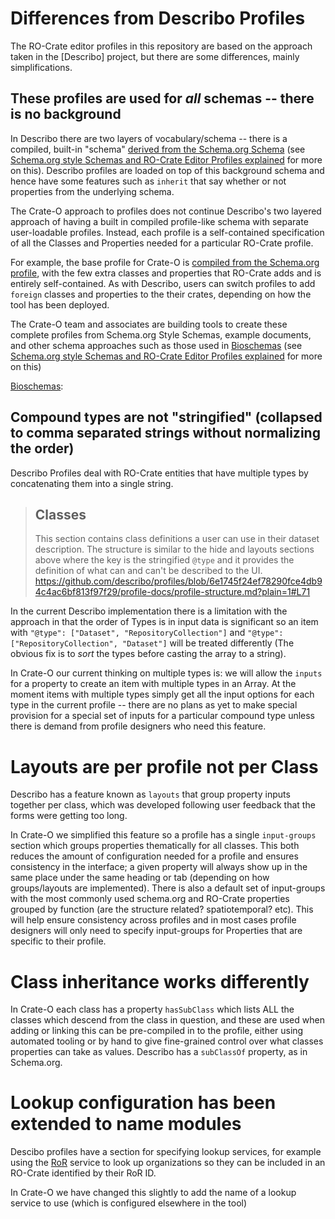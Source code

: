 # Differences from Describo Profiles

The RO-Crate editor profiles in this repository are based on the approach taken
in the [Describo] project, but there are some differences, mainly
simplifications.


## These profiles are used for *all* schemas -- there is no background 

In Describo there are two layers of vocabulary/schema -- there is a compiled,
built-in "schema"
[derived from the Schema.org Schema](https://github.com/describo/type-definitions)
(see
[Schema.org style Schemas and RO-Crate Editor Profiles explained](./soss-pofiles.md)
for more on this). Describo profiles are loaded on top of this background schema
and hence have some features such as `inherit` that say whether or not
properties from the underlying schema.


The Crate-O approach to profiles does not continue Describo's two layered
approach of having a built in compiled profile-like schema with separate user-loadable profiles. Instead, each profile is a self-contained specification of all the Classes and Properties needed for a particular RO-Crate profile.

For example, the base profile for Crate-O
is [compiled from the Schema.org profile](./docs/soss-pofiles.md), with the few extra classes and
properties that RO-Crate adds and is entirely self-contained. As with Describo,
users can switch profiles to add `foreign` classes and properties to the their
crates, depending on how the tool has been deployed.

The Crate-O team and associates are building tools to create these complete
profiles from Schema.org Style Schemas, example documents, and other schema
approaches such as those used in [Bioschemas] (see
[Schema.org style Schemas and RO-Crate Editor Profiles explained](./soss-pofiles.md)
for more on this)


[Bioschemas]: 

## Compound types are not "stringified" (collapsed to comma separated strings without normalizing the order)

Describo Profiles deal with RO-Crate entities that have multiple types by
concatenating them into a single string.

> ## Classes
> This section contains class definitions a user can use in their dataset description. The structure
> is similar to the hide and layouts sections above where the key is the stringified `@type` and it
provides the definition of what can and can't be described to the UI.
> <https://github.com/describo/profiles/blob/6e1745f24ef78290fce4db94c4ac6bf813f97f29/profile-docs/profile-structure.md?plain=1#L71>

In the current Describo implementation there is a limitation with the approach
in that the order of Types is in input data is significant so an item with
`"@type": ["Dataset", "RepositoryCollection"]` and
`"@type": ["RepositoryCollection", "Dataset"]` will be treated differently (The
obvious fix is to *sort* the types before casting the
array to a string).

In Crate-O our current thinking on multiple types is: we will allow the `inputs`
for a property to create an item with multiple types in an Array. At the moment items with multiple types simply get all the
input options for each type in the current profile -- there are no plans as yet
to make special provision for a special set of inputs for a particular compound
type unless there is demand from profile designers who need this feature.

# Layouts are per profile not per Class

Describo has a feature known as `layouts` that group property inputs together
per class, which was developed following user feedback that the forms were
getting too long.

In Crate-O we simplified this feature so a profile has a single `input-groups`
section which groups properties thematically for all classes. This both reduces
the amount of configuration needed for a profile and ensures consistency in the
interface; a given property will always show up in the same place under the same
heading or tab (depending on how groups/layouts are implemented). There is also
a default set of input-groups with the most commonly used schema.org and RO-Crate properties
grouped by function (are the structure related? spatiotemporal? etc). This will
help ensure consistency across profiles and in most cases profile designers
will only need to specify input-groups for Properties that are specific to their
profile.

# Class inheritance works differently

In Crate-O each class has a property `hasSubClass` which lists ALL the
classes which descend from the class in question, and these are used when adding
or linking this can be pre-compiled in to the profile, either using automated
tooling or by hand to give fine-grained control over what classes properties can
take as values. Describo has a `subClassOf` property, as in Schema.org.

# Lookup configuration has been extended to name modules

Descibo profiles have a section for specifying lookup services, for example
using the [RoR] service to look up organizations so they can be included in an
RO-Crate identified by their RoR ID.

In Crate-O we have changed this slightly to add the name of a lookup service to
use (which is configured elsewhere in the tool)


[Bioschemas]: https://bioschemas.org/ 

[RoR]:https://ror.org/
